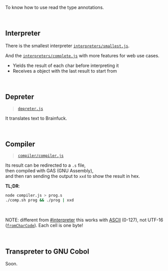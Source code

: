 To know how to use read the type annotations.

<br/>

## Interpreter
There is the smallest interpreter [`interpreters/smallest.js`](interpreters/smallest.js).

And the [`interpreters/complete.js`](interpreters/complete.js) with more features for web use cases.
- Yields the result of each char before interpreting it
- Receives a object with the last result to start from

<br/>

## Depreter
> [`depreter.js`](depreter.js)

It translates text to Brainfuck.

<br/>

## Compiler
> [`compiler/compiler.js`](compiler/compiler.js)

Its result can be redirected to a `.s` file,  
then compiled with GAS (GNU Assembly),  
and then ran sending the output to `xxd` to show the result in hex.

**TL;DR**:
```bash
node compiler.js > prog.s
./comp.sh prog && ./prog | xxd
```

<br/>

NOTE: different from [#interpreter](#interpreter) this works with [ASCII](https://ascii-code.com) (0-127), not UTF-16 ([`fromCharCode`](https://developer.mozilla.org/en-US/docs/Web/JavaScript/Reference/Global_Objects/String/fromCharCode)). Each cell is one byte!

<br/>

## Transpreter to GNU Cobol
Soon.
